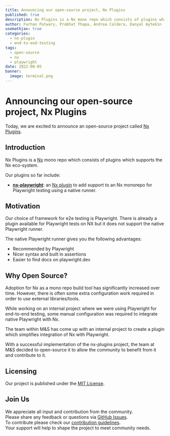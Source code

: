 ```yaml
---
title: Announcing our open-source project, Nx Plugins
published: true
description: Nx Plugins is a Nx mono repo which consists of plugins which supports the Nx eco-system.
author: Farhan Patwary, Prabhat Thapa, Andrea Caldera, Danyal Aytekin
usemathjax: true
categories:
  - nx-plugin
  - end-to-end-testing
tags:
  - open-source
  - nx
  - playwright
date: 2022-08-05
banner:
  image: terminal.png
---
```


# Announcing our open-source project, Nx Plugins

Today, we are excited to announce an open-source project called [Nx Plugins](https://github.com/marksandspencer/nx-plugins).

## Introduction

Nx Plugins is a [Nx](https://nx.dev) mono repo which consists of plugins which supports the Nx eco-system.

Our plugins so far include:

- [**nx-playwright**](https://www.npmjs.com/package/@mands/nx-playwright): an [Nx plugin](https://nx.dev/packages/nx-plugin) to add support to an Nx monorepo for Playwright testing using a native runner.

## Motivation

Our choice of framework for e2e testing is Playwright. There is already a plugin available for Playwright tests on NX but it does not support the native Playwright runner.

The native Playwright runner gives you the following advantages:

- Recommended by Playwright
- Nicer syntax and built in assertions
- Easier to find docs on playwright.dev

## Why Open Source?

Adoption for Nx as a mono repo build tool has significantly increased over time. However, there is often some extra configuration work required in order to use external libraries/tools.

While working on an internal project where we were using Playwright for end-to-end testing, some manual configuration was required to integrate native Playwright with Nx.

The team within M&S has come up with an internal project to create a plugin which simplifies integration of Nx with Playwright.

With a successful implementation of the nx-plugins project, the team at M&S decided to open-source it to allow the community to benefit from it and contribute to it.

## Licensing

Our project is published under the [MIT License](https://github.com/marksandspencer/nx-plugins/blob/main/LICENSE.md).

## Join Us

We appreciate all input and contribution from the community.  
Please share any feedback or questions via [GitHub Issues](https://github.com/marksandspencer/nx-plugins/issues).  
To contribute please check our [contribution guidelines](https://github.com/marksandspencer/nx-plugins/blob/main/CONTRIBUTING.md).  
Your support will help to shape the project to meet community needs.
